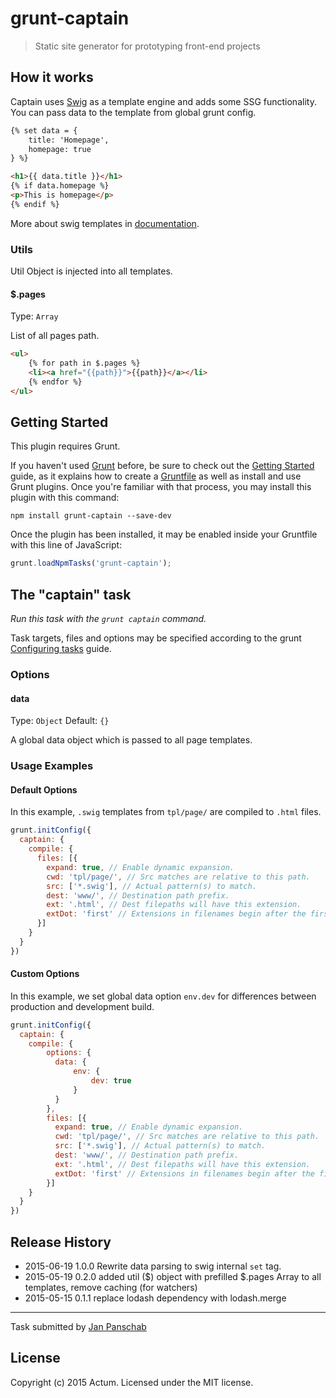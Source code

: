 # grunt-captain

> Static site generator for prototyping front-end projects

## How it works
Captain uses [Swig](http://paularmstrong.github.io/swig/) as a template engine and adds some SSG functionality. You can pass data to the template from global grunt config.

```html
{% set data = {
    title: 'Homepage',
    homepage: true
} %}

<h1>{{ data.title }}</h1>
{% if data.homepage %}
<p>This is homepage</p>
{% endif %}
```

More about swig templates in [documentation](http://paularmstrong.github.io/swig/docs/).

### Utils
Util Object is injected into all templates.

#### $.pages
Type: `Array`

List of all pages path.
```html
<ul>
    {% for path in $.pages %}
    <li><a href="{{path}}">{{path}}</a></li>
    {% endfor %}
</ul>
```

## Getting Started
This plugin requires Grunt.

If you haven't used [Grunt](http://gruntjs.com/) before, be sure to check out the [Getting Started](http://gruntjs.com/getting-started) guide, as it explains how to create a [Gruntfile](http://gruntjs.com/sample-gruntfile) as well as install and use Grunt plugins. Once you're familiar with that process, you may install this plugin with this command:

```shell
npm install grunt-captain --save-dev
```

Once the plugin has been installed, it may be enabled inside your Gruntfile with this line of JavaScript:

```js
grunt.loadNpmTasks('grunt-captain');
```

## The "captain" task
_Run this task with the `grunt captain` command._

Task targets, files and options may be specified according to the grunt [Configuring tasks](http://gruntjs.com/configuring-tasks#building-the-files-object-dynamically) guide.

### Options

#### data
Type: `Object`
Default: `{}`

A global data object which is passed to all page templates.


### Usage Examples

#### Default Options
In this example, `.swig` templates from `tpl/page/` are compiled to `.html` files.

```js
grunt.initConfig({
  captain: {
    compile: {
      files: [{
        expand: true, // Enable dynamic expansion.
        cwd: 'tpl/page/', // Src matches are relative to this path.
        src: ['*.swig'], // Actual pattern(s) to match.
        dest: 'www/', // Destination path prefix.
        ext: '.html', // Dest filepaths will have this extension.
        extDot: 'first' // Extensions in filenames begin after the first dot
      }]
    }
  }
})
```

#### Custom Options
In this example, we set global data option `env.dev` for differences between production and development build.

```js
grunt.initConfig({
  captain: {
    compile: {
        options: {
          data: {
              env: {
                  dev: true
              }
          }
        },
        files: [{
          expand: true, // Enable dynamic expansion.
          cwd: 'tpl/page/', // Src matches are relative to this path.
          src: ['*.swig'], // Actual pattern(s) to match.
          dest: 'www/', // Destination path prefix.
          ext: '.html', // Dest filepaths will have this extension.
          extDot: 'first' // Extensions in filenames begin after the first dot
        }]
    }
  }
})
```

## Release History
* 2015-06-19    1.0.0   Rewrite data parsing to swig internal `set` tag.
* 2015-05-19    0.2.0   added util ($) object with prefilled $.pages Array to all templates, remove caching (for watchers)
* 2015-05-15    0.1.1   replace lodash dependency with lodash.merge

---

Task submitted by [Jan Panschab](https://github.com/janpanschab)

## License
Copyright (c) 2015 Actum. Licensed under the MIT license.
